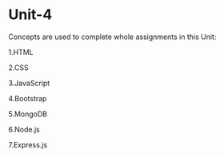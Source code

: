 # Unit-4


Concepts are used to complete whole assignments in this Unit:

1.HTML

2.CSS

3.JavaScript

4.Bootstrap

5.MongoDB

6.Node.js

7.Express.js
